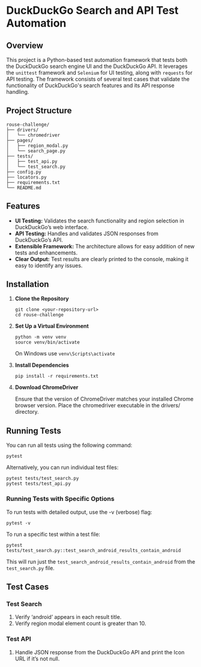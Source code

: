 # DuckDuckGo Search and API Test Automation

## Overview

This project is a Python-based test automation framework that tests both the DuckDuckGo search engine UI and the DuckDuckGo API. It leverages the `unittest` framework and `Selenium` for UI testing, along with `requests` for API testing. The framework consists of several test cases that validate the functionality of DuckDuckGo's search features and its API response handling.

## Project Structure

```
rouse-challenge/
├── drivers/
│   └── chromedriver
├── pages/
│   ├── region_modal.py
│   └── search_page.py
├── tests/
│   ├── test_api.py
│   └── test_search.py
├── config.py
├── locators.py
├── requirements.txt
└── README.md
```

## Features
- **UI Testing:** Validates the search functionality and region selection in DuckDuckGo’s web interface.
- **API Testing:** Handles and validates JSON responses from DuckDuckGo’s API.
- **Extensible Framework:** The architecture allows for easy addition of new tests and enhancements.
- **Clear Output:** Test results are clearly printed to the console, making it easy to identify any issues.

## Installation

1. **Clone the Repository**
   ```
   git clone <your-repository-url>
   cd rouse-challenge
   ```

2. **Set Up a Virtual Environment**
    ```
    python -m venv venv  
    source venv/bin/activate
    ```
    On Windows use `venv\Scripts\activate`

3. **Install Dependencies**
    ```
    pip install -r requirements.txt
    ```

4. **Download ChromeDriver**

    Ensure that the version of ChromeDriver matches your installed Chrome browser version. Place the chromedriver executable in the drivers/ directory.

## Running Tests
You can run all tests using the following command:
```
pytest
```

Alternatively, you can run individual test files:
```
pytest tests/test_search.py
pytest tests/test_api.py
```

### Running Tests with Specific Options

To run tests with detailed output, use the -v (verbose) flag:
```
pytest -v
```

To run a specific test within a test file:
```
pytest tests/test_search.py::test_search_android_results_contain_android
```
This will run just the `test_search_android_results_contain_android` from the `test_search.py` file.

## Test Cases

### Test Search
1.	Verify ‘android’ appears in each result title.
2.	Verify region modal element count is greater than 10.

### Test API
1.	Handle JSON response from the DuckDuckGo API and print the Icon URL if it’s not null.
